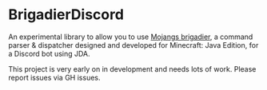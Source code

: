 # BrigadierDiscord

An experimental library to allow you to use [Mojangs brigadier](https://github.com/Mojang/brigadier), a command parser & dispatcher designed and developed for Minecraft: Java Edition, for a Discord bot using JDA. 

This project is very early on in development and needs lots of work. Please report issues via GH issues.
